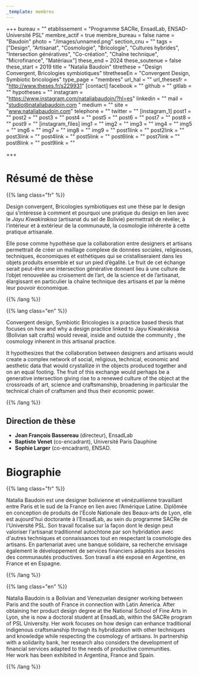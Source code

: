 ```yaml
---
_template: membres
---
```


+++
bureau = ""
etablissement = "Programme SACRe, EnsadLab, ENSAD-Université PSL"
membre_actif = true
membre_bureau = false
name = "Baudoin"
photo = "/images/unnamed.png"
section_cnu = ""
tags = ["Design", "Artisanat", "Cosmologie", "Bricologie", "Cultures hybrides", "Intersection génératives", "Co-création", "Chaîne technique", "Microfinance", "Matériaux"]
these_end = 2024
these_soutenue = false
these_start = 2019
title = "Natalia Baudoin"
titrethese = "Design Convergent, Bricologies symbiotiques"
titretheseEn = "Convergent Design, Symbiotic bricologies"
type_page = "membres"
url_hal = ""
url_thesesfr = "http://www.theses.fr/s229931"
[contact]
facebook = ""
github = ""
gitlab = ""
hypotheses = ""
instagram = "https://www.instagram.com/nataliabaudoin/?hl=es"
linkedin = ""
mail = "studio@nataliabaudoin.com "
medium = ""
site = "www.nataliabaudoin.com"
telephone = ""
twitter = ""
[instagram_1]
post1 = ""
post2 = ""
post3 = ""
post4 = ""
post5 = ""
post6 = ""
post7 = ""
post8 = ""
post9 = ""
[instagram_files]
img1 = ""
img2 = ""
img3 = ""
img4 = ""
img5 = ""
img6 = ""
img7 = ""
img8 = ""
img9 = ""
post1link = ""
post2link = ""
post3link = ""
post4link = ""
post5link = ""
post6link = ""
post7link = ""
post8link = ""
post9link = ""

+++

<!-- Supprimer les parties non remplies (supprimer les blocks de lang s'il n'y a pas deux langues). Tu es libre d'ajouter ce que tu veux à cette partie -->

# Résumé de thèse

{{% lang class="fr" %}}

Design convergent, Bricologies symbiotiques est une thèse par le design qui s’intéresse à comment et pourquoi une pratique du design en lien avec le _Jayu Kiwakirakisa_ (artisanat du sel de Bolivie) permettrait de révéler, à l’intérieur et à extérieur de la communauté, la cosmologie inhérente à cette pratique artisanale.

Elle pose comme hypothèse que la collaboration entre designers et artisans permettrait de créer un maillage complexe de données sociales, religieuses, techniques, économiques et esthétiques qui se cristalliseraient dans les objets produits ensemble et sur un pied d’égalité. Le fruit de cet échange serait peut-être une intersection générative donnant lieu à une culture de l’objet renouvelée au croisement de l’art, de la science et de l’artisanat, élargissant en particulier la chaîne technique des artisans et par la même leur pouvoir économique.

{{% /lang %}}

{{% lang class="en" %}}

Convergent design, Symbiotic Bricologies is a practice based thesis that focuses on how and why a design practice linked to Jayu Kiwakirakisa (Bolivian salt crafts) would reveal, inside and outside the community , the cosmology inherent in this artisanal practice.

It hypothesizes that the collaboration between designers and artisans would create a complex network of social, religious, technical, economic and aesthetic data that would crystallize in the objects produced together and on an equal footing. The fruit of this exchange would perhaps be a generative intersection giving rise to a renewed culture of the object at the crossroads of art, science and craftsmanship, broadening in particular the technical chain of craftsmen and thus their economic power.

{{% /lang %}}

## Direction de thèse

* **Jean François Bassereau** (directeur), EnsadLab
* **Baptiste Venet** (co-encadrant), Université Paris Dauphine
* **Sophie Larger** (co-encadrant), ENSAD.

# Biographie

{{% lang class="fr" %}}

Natalia Baudoin est une designer bolivienne et vénézuélienne travaillant entre Paris et le sud de la France en lien avec l’Amérique Latine. Diplômée en conception de produits de l'École Nationale des Beaux-arts de Lyon, elle est aujourd'hui doctorante à l'EnsadLab, au sein du programme SACRe de l'Université PSL. Son travail focalise sur la façon dont le design peut valoriser l'artisanat traditionnel autochtone par son hybridation avec d'autres techniques et connaissances tout en respectant la cosmologie des artisans. En partenariat avec une banque solidaire, sa recherche envisage également le développement de services financiers adaptés aux besoins des communautés productives. Son travail a été exposé en Argentine, en France et en Espagne.

{{% /lang %}}

{{% lang class="en" %}}

Natalia Baudoin is a Bolivian and Venezuelan designer working between Paris and the south of France in connection with Latin America. After obtaining her product design degree at the National School of Fine Arts in Lyon, she is now a doctoral student at EnsadLab, within the SACRe program of PSL University. Her work focuses on how design can enhance traditional indigenous craftsmanship through its hybridization with other techniques and knowledge while respecting the cosmology of artisans. In partnership with a solidarity bank, her research also considers the development of financial services adapted to the needs of productive communities.  
Her work has been exhibited in Argentina, France and Spain.

{{% /lang %}}
